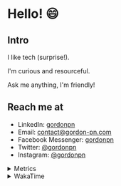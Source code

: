 # Hello! 😄

## Intro

I like tech (surprise!).

I'm curious and resourceful.

Ask me anything, I'm friendly!

## Reach me at

- LinkedIn: [gordonpn](https://www.linkedin.com/in/gordonpn/)
- Email: [contact@gordon-pn.com](mailto:contact@gordon-pn.com)
- Facebook Messenger: [gordonpn](https://www.messenger.com/t/Gordonpn)
- Twitter: [@gordonpn](https://twitter.com/Gordonpn)
- Instagram: [@gordonpn](https://www.instagram.com/gordonpn/)

<details>
  <summary>Metrics</summary>

  <img align="center" src="https://github.com/gordonpn/gordonpn/blob/master/github-metrics.svg" alt="GitHub Metrics">

</details>

<details>
  <summary>WakaTime</summary>

  <!--START_SECTION:waka-->
📊 **This Week I Spent My Time On** 

```text
💬 Programming Languages: 
Java                     16 hrs 32 mins      █████████████████░░░░░░░░   69.09 % 
YAML                     3 hrs 45 mins       ████░░░░░░░░░░░░░░░░░░░░░   15.72 % 
Text                     1 hr 54 mins        ██░░░░░░░░░░░░░░░░░░░░░░░   07.99 % 
Groovy                   34 mins             █░░░░░░░░░░░░░░░░░░░░░░░░   02.41 % 
Java Properties          22 mins             ░░░░░░░░░░░░░░░░░░░░░░░░░   01.56 % 

🔥 Editors: 
IntelliJ IDEA            23 hrs 56 mins      █████████████████████████   100.00 % 
```


 Last Updated on 28/11/2024 16:27:13 UTC
<!--END_SECTION:waka-->
</details>
